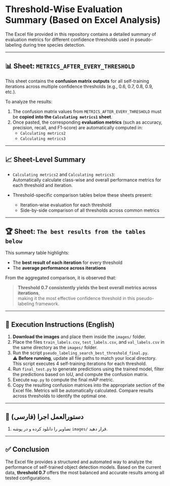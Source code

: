 # Threshold-Wise Evaluation Summary (Based on Excel Analysis)

The Excel file provided in this repository contains a detailed summary of evaluation metrics for different confidence thresholds used in pseudo-labeling during tree species detection.

---

## 📊 Sheet: `METRICS_AFTER_EVERY_THRESHOLD`

This sheet contains the **confusion matrix outputs** for all self-training iterations across multiple confidence thresholds (e.g., 0.6, 0.7, 0.8, 0.9, etc.).

To analyze the results:

1. The confusion matrix values from `METRICS_AFTER_EVERY_THRESHOLD` must be **copied into the `Calculating metrics1` sheet**.
2. Once pasted, the corresponding **evaluation metrics** (such as accuracy, precision, recall, and F1-score) are automatically computed in:
   - `Calculating metrics2`
   - `Calculating metrics3`

---

## 📈 Sheet-Level Summary

- `Calculating metrics2` and `Calculating metrics3`:  
  Automatically calculate class-wise and overall performance metrics for each threshold and iteration.

- Threshold-specific comparison tables below these sheets present:
  - Iteration-wise evaluation for each threshold
  - Side-by-side comparison of all thresholds across common metrics

---

## 🏆 Sheet: `The best results from the tables below`

This summary table highlights:
- The **best result of each iteration** for every threshold
- The **average performance across iterations**

From the aggregated comparison, it is observed that:

> **Threshold 0.7 consistently yields the best overall metrics across iterations**,  
> making it the most effective confidence threshold in this pseudo-labeling framework.

---

## 📂 Execution Instructions (English)

1. **Download the images** and place them inside the `images/` folder.  
2. Place the files `train_labels.csv`, `test_labels.csv`, and `val_labels.csv` in the same directory as the `images/` folder.  
3. Run the script `pseudo_labeling_search_best_threshold_final.py`.  
   ⚠️ **Before running**, update all file paths to match your local directory.  
   This script executes 4 self-training iterations for each threshold.  
4. Run `final_test.py` to generate predictions using the trained model, filter the predictions based on IoU, and compute the confusion matrix.  
5. Execute `map.py` to compute the final mAP metric.  
6. Copy the resulting confusion matrices into the appropriate section of the Excel file. Metrics will be automatically calculated. Compare results across thresholds to identify the optimal one.

---

## 📝 دستورالعمل اجرا (فارسی)

1. تصاویر را دانلود کرده و در پوشه `images/` قرار دهید. 
---

## ✅ Conclusion

The Excel file provides a structured and automated way to analyze the performance of self-trained object detection models. Based on the current data, **threshold 0.7** offers the most balanced and accurate results among all tested configurations.

